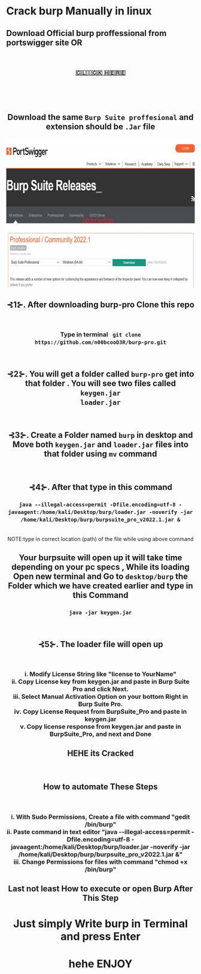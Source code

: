 # Crack burp Manually in linux

<h2>Download Official burp proffessional from portswigger site OR </h2>
<br>
<center>
  <h3><a href="https://portswigger.net/burp/releases">🇨​🇱​🇮​🇨​🇰​ 🇭​🇪​🇷​🇪​</a>
  </h3>
  <br><br><br>
  <h2>Download the same <code>Burp Suite proffesional</code> and extension should be <code>.Jar</code> file</h2>
  <img width="800" height="400" alt="Your internet speed sucks" src="-attributes/hehehe.gif"></img>
  <br>
  <h2>⊰1⊱. After downloading burp-pro Clone this repo</h2>
  <br>
  <h3>Type in terminal <code> git clone https://github.com/n00bcooD3R/burp-pro.git</code></h3>
  <br>
  <h2>⊰2⊱. You will get a folder called <code>burp-pro</code> get into that folder . You will see two files called
<br>
  <code>keygen.jar</code>
<br>
  <code>loader.jar</code>
</h2>
<br>
<h2>⊰3⊱. Create a Folder named <code>burp</code> in desktop and Move both <code>keygen.jar</code> and <code>loader.jar</code> files into that folder using <code>mv</code> command</h2>
<br>
<h2>⊰4⊱. After that type in this command
  <h3><code>java --illegal-access=permit -Dfile.encoding=utf-8 -javaagent:/home/kali/Desktop/burp/loader.jar -noverify -jar /home/kali/Desktop/burp/burpsuite_pro_v2022.1.jar &</code>
  </h3>
  <br>NOTE:type in correct location (path) of the file while using above command</h2>
  <br>
  <h2> Your burpsuite will open up it will take time depending on your pc specs , While its loading Open new terminal and Go to <code>desktop/burp</code> the Folder which we have created earlier and type in this Command
  <br>
  <h3><code>java -jar keygen.jar</code></h3>
  <br>
  <h2>⊰5⊱. The loader file will open up</h2><br><h3>
  ⅰ. Modify License String like "license to YourName"<br>
	ⅱ. Copy License key from keygen.jar and paste in Burp Suite Pro and click Next.<br>
	ⅲ. Select Manual Activation Option on your bottom Right in Burp Suite Pro.<br>
	ⅳ. Copy License Request from BurpSuite_Pro and paste in keygen.jar<br>
	ⅴ. Copy license response from keygen.jar and paste in BurpSuite_Pro, and next and Done<br>
    </h3><h2>HEHE its Cracked 
  </h2>
  <br>
  <h2>How to automate These Steps</h2><br>
  <h3>
    ⅰ. With Sudo Permissions, Create a file with command "gedit /bin/burp"<br>
	ⅱ. Paste command in text editor "java --illegal-access=permit -Dfile.encoding=utf-8 -javaagent:/home/kali/Desktop/burp/loader.jar -noverify -jar /home/kali/Desktop/burp/burpsuite_pro_v2022.1.jar &"<br>
	ⅲ. Change Permissions for files with command "chmod +x /bin/burp"
  </h3>
  <h2>Last not least How to execute or open Burp After This Step</h2>
  <h1>Just simply Write burp in Terminal and press Enter<h1>
    <h1> hehe ENJOY</h1>
    
    
